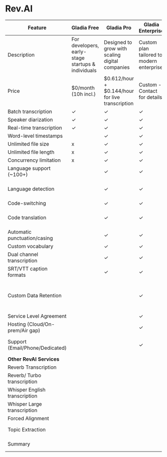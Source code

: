 # Rev.AI

| Feature                    | Gladia Free                 | Gladia Pro                                                                 | Gladia Enterprise                                            | Rev AI - Pay as you go                     | Rev AI - Enterprise                               |
| -------------------------- | --------------------------- | -------------------------------------------------------------------------- | ------------------------------------------------------------ | ------------------------------------------ | ---------------------------------------------------- |
| Description                | For developers, early-stage startups & individuals | Designed to grow with scaling digital companies                                     | Custom plan tailored to modern enterprise                 |                                            | Volume-based pricing for all Rev AI products     |
| Price                      | $0/month (10h incl.)        | $0.612/hour + $0.144/hour for live transcription                                           | Custom - Contact for details                  | Varies by service (see below)              | Flexible commercial terms                         |
| Batch transcription        | ✓                           | ✓                                                                            | ✓                   |                                            |                                               |
| Speaker diarization          | ✓                           | ✓                                                                            | ✓                 |                                            |                                             |
| Real-time transcription     | ✓                           | ✓                                                                            | ✓                 |                                            |                                              |
| Word-level timestamps       |                             | ✓                                                                           | ✓                  |                                            |                                             |
| Unlimited file size        | x                           | ✓                                                                            | ✓                  |                                            |                                               |
| Unlimited file length      | x                           | ✓                                                                            | ✓                  |                                            |                                               |
| Concurrency limitation       | x                           | ✓                                                                            | ✓                  |                                            |                                               |
| Language support (~100+)   |                             | ✓                                                                            | ✓                    |                                            | ✓                                             |
| Language detection          |                             | ✓                                                                            | ✓                  | Language Identification: $0.003/minute       |                                               |
| Code-switching             |                             | ✓                                                                            | ✓                  |                                            |                                               |
| Code translation           |                             | ✓                                                                            | ✓                  | Language Translation: $0.002-$0.025/minute |                                             |
| Automatic punctuation/casing |                             | ✓                                                                            | ✓                    |                                            |                                               |
| Custom vocabulary          |                             | ✓                                                                            | ✓                  |                                            |                                               |
| Dual channel transcription |                             | ✓                                                                            | ✓                  |                                            |                                               |
| SRT/VTT caption formats   |                             | ✓                                                                            | ✓                  |                                            |                                               |
| Custom Data Retention      |                             |                                                                              | ✓                    |                                            | Highest level of data control and security |
| Service Level Agreement    |                             |                                                                              | ✓                    |                                            |                                             |
| Hosting (Cloud/On-prem/Air gap) |                             |                                                                              | ✓                    |                                            |                                             |
| Support (Email/Phone/Dedicated) |                             |                                                                              | ✓                    | Email and chat support                     | Dedicated account manager                    |
| **Other RevAI Services** |                             |                                                                              |                      |                                            |                                               |
| Reverb Transcription  |                             |                                                                              |                      | $0.20 / hour |                                             |
| Reverb/ Turbo transcription  |                             |                                                                              |                      | $0.30 / hour |                                             |
| Whisper English transcription  |                             |                                                                              |                      | $0.005 / hour |                                             |
| Whisper Large transcription  |                             |                                                                              |                      | $0.005 / minute |                                             |
| Forced Alignment  |                             |                                                                              |                      | $1.99 / minute |                                             |
| Topic Extraction           |                             |                                                                              |                      | $0.008 per 10 words |                                               |
| Summary           |                             |                                                                              |                      | $0.002 - $0.025 per minute |                                               |
